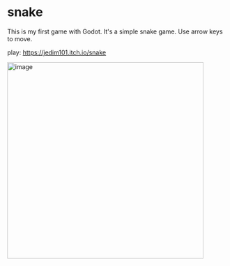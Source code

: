 # snake
This is my first game with Godot.
It's a simple snake game. Use arrow keys to move.

play: https://jedim101.itch.io/snake

<img width="450" alt="image" src="https://github.com/user-attachments/assets/4f5f6cd2-44e8-4ed9-b1bf-2e871aed13d2">
